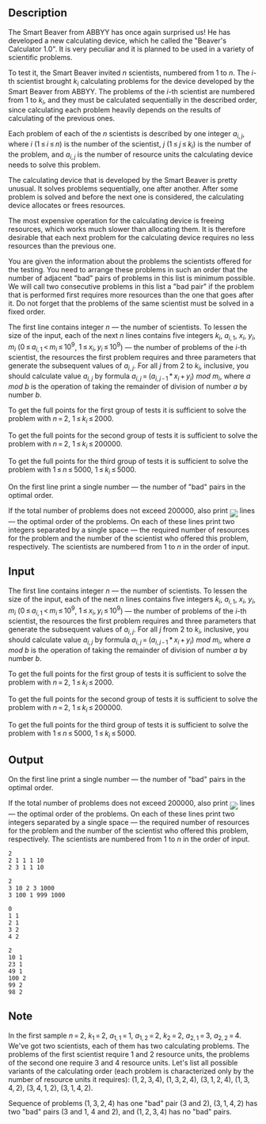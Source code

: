 ## Description

<div><p>The Smart Beaver from ABBYY has once again surprised us! He has developed a new calculating device, which he called the "Beaver's Calculator <span class="tex-span">1.0</span>". It is very peculiar and it is planned to be used in a variety of scientific problems.</p><p>To test it, the Smart Beaver invited <span class="tex-span"><i>n</i></span> scientists, numbered from <span class="tex-span">1</span> to <span class="tex-span"><i>n</i></span>. The <span class="tex-span"><i>i</i></span>-th scientist brought <span class="tex-span"><i>k</i><sub class="lower-index"><i>i</i></sub></span> calculating problems for the device developed by the Smart Beaver from ABBYY. The problems of the <span class="tex-span"><i>i</i></span>-th scientist are numbered from <span class="tex-span">1</span> to <span class="tex-span"><i>k</i><sub class="lower-index"><i>i</i></sub></span>, and they must be calculated sequentially in the described order, since calculating each problem heavily depends on the results of calculating of the previous ones.</p><p>Each problem of each of the <span class="tex-span"><i>n</i></span> scientists is described by one integer <span class="tex-span"><i>a</i><sub class="lower-index"><i>i</i>, <i>j</i></sub></span>, where <span class="tex-span"><i>i</i></span> (<span class="tex-span">1 ≤ <i>i</i> ≤ <i>n</i></span>) is the number of the scientist, <span class="tex-span"><i>j</i></span> (<span class="tex-span">1 ≤ <i>j</i> ≤ <i>k</i><sub class="lower-index"><i>i</i></sub></span>) is the number of the problem, and <span class="tex-span"><i>a</i><sub class="lower-index"><i>i</i>, <i>j</i></sub></span> is the number of resource units the calculating device needs to solve this problem.</p><p>The calculating device that is developed by the Smart Beaver is pretty unusual. It solves problems sequentially, one after another. After some problem is solved and before the next one is considered, the calculating device allocates or frees resources.</p><p>The most expensive operation for the calculating device is freeing resources, which works much slower than allocating them. It is therefore desirable that each next problem for the calculating device requires no less resources than the previous one.</p><p>You are given the information about the problems the scientists offered for the testing. You need to arrange these problems in such an order that the number of adjacent "bad" pairs of problems in this list is minimum possible. We will call two consecutive problems in this list a "bad pair" if the problem that is performed first requires more resources than the one that goes after it. Do not forget that the problems of the same scientist must be solved in a fixed order.</p></div><div class="input-specification"><p>The first line contains integer <span class="tex-span"><i>n</i></span> — the number of scientists. To lessen the size of the input, each of the next <span class="tex-span"><i>n</i></span> lines contains five integers <span class="tex-span"><i>k</i><sub class="lower-index"><i>i</i></sub></span>, <span class="tex-span"><i>a</i><sub class="lower-index"><i>i</i>, 1</sub></span>, <span class="tex-span"><i>x</i><sub class="lower-index"><i>i</i></sub></span>, <span class="tex-span"><i>y</i><sub class="lower-index"><i>i</i></sub></span>, <span class="tex-span"><i>m</i><sub class="lower-index"><i>i</i></sub></span> (<span class="tex-span">0 ≤ <i>a</i><sub class="lower-index"><i>i</i>, 1</sub> &lt; <i>m</i><sub class="lower-index"><i>i</i></sub> ≤ 10<sup class="upper-index">9</sup></span>, <span class="tex-span">1 ≤ <i>x</i><sub class="lower-index"><i>i</i></sub>, <i>y</i><sub class="lower-index"><i>i</i></sub> ≤ 10<sup class="upper-index">9</sup></span>) — the number of problems of the <span class="tex-span"><i>i</i></span>-th scientist, the resources the first problem requires and three parameters that generate the subsequent values of <span class="tex-span"><i>a</i><sub class="lower-index"><i>i</i>, <i>j</i></sub></span>. For all <span class="tex-span"><i>j</i></span> from <span class="tex-span">2</span> to <span class="tex-span"><i>k</i><sub class="lower-index"><i>i</i></sub></span>, inclusive, you should calculate value <span class="tex-span"><i>a</i><sub class="lower-index"><i>i</i>, <i>j</i></sub></span> by formula <span class="tex-span"><i>a</i><sub class="lower-index"><i>i</i>, <i>j</i></sub> = (<i>a</i><sub class="lower-index"><i>i</i>, <i>j</i> - 1</sub> * <i>x</i><sub class="lower-index"><i>i</i></sub> + <i>y</i><sub class="lower-index"><i>i</i></sub>)</span> <span class="tex-span"><i>mod</i></span> <span class="tex-span"><i>m</i><sub class="lower-index"><i>i</i></sub></span>, where <span class="tex-span"><i>a</i></span> <span class="tex-span"><i>mod</i></span> <span class="tex-span"><i>b</i></span> is the operation of taking the remainder of division of number <span class="tex-span"><i>a</i></span> by number <span class="tex-span"><i>b</i></span>.</p><p>To get the full points for the first group of tests it is sufficient to solve the problem with <span class="tex-span"><i>n</i> = 2</span>, <span class="tex-span">1 ≤ <i>k</i><sub class="lower-index"><i>i</i></sub> ≤ 2000</span>.</p><p>To get the full points for the second group of tests it is sufficient to solve the problem with <span class="tex-span"><i>n</i> = 2</span>, <span class="tex-span">1 ≤ <i>k</i><sub class="lower-index"><i>i</i></sub> ≤ 200000</span>.</p><p>To get the full points for the third group of tests it is sufficient to solve the problem with <span class="tex-span">1 ≤ <i>n</i> ≤ 5000</span>, <span class="tex-span">1 ≤ <i>k</i><sub class="lower-index"><i>i</i></sub> ≤ 5000</span>.</p></div><div class="output-specification"><p>On the first line print a single number — the number of "bad" pairs in the optimal order.</p><p>If the total number of problems does not exceed <span class="tex-span">200000</span>, also print <img align="middle" class="tex-formula" src="file://XqOvlXk8.png" style="max-width: 100.0%;max-height: 100.0%;"> lines — the optimal order of the problems. On each of these lines print two integers separated by a single space — the required number of resources for the problem and the number of the scientist who offered this problem, respectively. The scientists are numbered from <span class="tex-span">1</span> to <span class="tex-span"><i>n</i></span> in the order of input.</p></div>

## Input

<p>The first line contains integer <span class="tex-span"><i>n</i></span> — the number of scientists. To lessen the size of the input, each of the next <span class="tex-span"><i>n</i></span> lines contains five integers <span class="tex-span"><i>k</i><sub class="lower-index"><i>i</i></sub></span>, <span class="tex-span"><i>a</i><sub class="lower-index"><i>i</i>, 1</sub></span>, <span class="tex-span"><i>x</i><sub class="lower-index"><i>i</i></sub></span>, <span class="tex-span"><i>y</i><sub class="lower-index"><i>i</i></sub></span>, <span class="tex-span"><i>m</i><sub class="lower-index"><i>i</i></sub></span> (<span class="tex-span">0 ≤ <i>a</i><sub class="lower-index"><i>i</i>, 1</sub> &lt; <i>m</i><sub class="lower-index"><i>i</i></sub> ≤ 10<sup class="upper-index">9</sup></span>, <span class="tex-span">1 ≤ <i>x</i><sub class="lower-index"><i>i</i></sub>, <i>y</i><sub class="lower-index"><i>i</i></sub> ≤ 10<sup class="upper-index">9</sup></span>) — the number of problems of the <span class="tex-span"><i>i</i></span>-th scientist, the resources the first problem requires and three parameters that generate the subsequent values of <span class="tex-span"><i>a</i><sub class="lower-index"><i>i</i>, <i>j</i></sub></span>. For all <span class="tex-span"><i>j</i></span> from <span class="tex-span">2</span> to <span class="tex-span"><i>k</i><sub class="lower-index"><i>i</i></sub></span>, inclusive, you should calculate value <span class="tex-span"><i>a</i><sub class="lower-index"><i>i</i>, <i>j</i></sub></span> by formula <span class="tex-span"><i>a</i><sub class="lower-index"><i>i</i>, <i>j</i></sub> = (<i>a</i><sub class="lower-index"><i>i</i>, <i>j</i> - 1</sub> * <i>x</i><sub class="lower-index"><i>i</i></sub> + <i>y</i><sub class="lower-index"><i>i</i></sub>)</span> <span class="tex-span"><i>mod</i></span> <span class="tex-span"><i>m</i><sub class="lower-index"><i>i</i></sub></span>, where <span class="tex-span"><i>a</i></span> <span class="tex-span"><i>mod</i></span> <span class="tex-span"><i>b</i></span> is the operation of taking the remainder of division of number <span class="tex-span"><i>a</i></span> by number <span class="tex-span"><i>b</i></span>.</p><p>To get the full points for the first group of tests it is sufficient to solve the problem with <span class="tex-span"><i>n</i> = 2</span>, <span class="tex-span">1 ≤ <i>k</i><sub class="lower-index"><i>i</i></sub> ≤ 2000</span>.</p><p>To get the full points for the second group of tests it is sufficient to solve the problem with <span class="tex-span"><i>n</i> = 2</span>, <span class="tex-span">1 ≤ <i>k</i><sub class="lower-index"><i>i</i></sub> ≤ 200000</span>.</p><p>To get the full points for the third group of tests it is sufficient to solve the problem with <span class="tex-span">1 ≤ <i>n</i> ≤ 5000</span>, <span class="tex-span">1 ≤ <i>k</i><sub class="lower-index"><i>i</i></sub> ≤ 5000</span>.</p>

## Output

<p>On the first line print a single number — the number of "bad" pairs in the optimal order.</p><p>If the total number of problems does not exceed <span class="tex-span">200000</span>, also print <img align="middle" class="tex-formula" src="file://XqOvlXk8.png" style="max-width: 100.0%;max-height: 100.0%;"> lines — the optimal order of the problems. On each of these lines print two integers separated by a single space — the required number of resources for the problem and the number of the scientist who offered this problem, respectively. The scientists are numbered from <span class="tex-span">1</span> to <span class="tex-span"><i>n</i></span> in the order of input.</p>





```input1
2
2 1 1 1 10
2 3 1 1 10

```




```input2
2
3 10 2 3 1000
3 100 1 999 1000

```




```output1
0
1 1
2 1
3 2
4 2

```




```output2
2
10 1
23 1
49 1
100 2
99 2
98 2

```



## Note

<p>In the first sample <span class="tex-span"><i>n</i> = 2</span>, <span class="tex-span"><i>k</i><sub class="lower-index">1</sub> = 2</span>, <span class="tex-span"><i>a</i><sub class="lower-index">1, 1</sub> = 1</span>, <span class="tex-span"><i>a</i><sub class="lower-index">1, 2</sub> = 2</span>, <span class="tex-span"><i>k</i><sub class="lower-index">2</sub> = 2</span>, <span class="tex-span"><i>a</i><sub class="lower-index">2, 1</sub> = 3</span>, <span class="tex-span"><i>a</i><sub class="lower-index">2, 2</sub> = 4</span>. We've got two scientists, each of them has two calculating problems. The problems of the first scientist require <span class="tex-span">1</span> and <span class="tex-span">2</span> resource units, the problems of the second one require <span class="tex-span">3</span> and <span class="tex-span">4</span> resource units. Let's list all possible variants of the calculating order (each problem is characterized only by the number of resource units it requires): <span class="tex-span">(1, 2, 3, 4)</span>, <span class="tex-span">(1, 3, 2, 4)</span>, <span class="tex-span">(3, 1, 2, 4)</span>, <span class="tex-span">(1, 3, 4, 2)</span>, <span class="tex-span">(3, 4, 1, 2)</span>, <span class="tex-span">(3, 1, 4, 2)</span>.</p><p>Sequence of problems <span class="tex-span">(1, 3, 2, 4)</span> has one "bad" pair (<span class="tex-span">3</span> and <span class="tex-span">2</span>), <span class="tex-span">(3, 1, 4, 2)</span> has two "bad" pairs (<span class="tex-span">3</span> and <span class="tex-span">1</span>, <span class="tex-span">4</span> and <span class="tex-span">2</span>), and <span class="tex-span">(1, 2, 3, 4)</span> has no "bad" pairs.</p>
